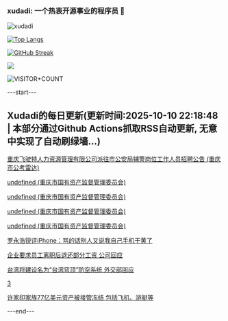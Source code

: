 ### xudadi: 一个热衷开源事业的程序员 👋

![xudadi](https://github-readme-stats-git-masterorgs-github-readme-stats-team.vercel.app/api?username=xudadi)

[![Top Langs](https://github-readme-stats.vercel.app/api/top-langs/?username=xudadi)](https://github.com/anuraghazra/github-readme-stats)

[![GitHub Streak](https://streak-stats.demolab.com?user=xudadi&locale=zh_Hans)](https://git.io/streak-stats)

![](https://raw.githubusercontent.com/xudadi/xudadi/main/assets/github-contribution-grid-snake.svg)

![VISITOR+COUNT](https://komarev.com/ghpvc/?username=xudadi&label=VISITOR+COUNT)


---start---

## Xudadi的每日更新(更新时间:2025-10-10 22:18:48 | 本部分通过Github Actions抓取RSS自动更新, 无意中实现了自动刷绿墙...)

[重庆飞驶特人力资源管理有限公司派往市公安局辅警岗位工作人员招聘公告 (重庆市公考雷达)](https://www.gongkaoleida.com/article/2644587)

[undefined (重庆市国有资产监督管理委员会)](https://dadilab.github.io/feeds/all.xml)

[undefined (重庆市国有资产监督管理委员会)](https://dadilab.github.io/feeds/all.xml)

[undefined (重庆市国有资产监督管理委员会)](https://dadilab.github.io/feeds/all.xml)

[undefined (重庆市国有资产监督管理委员会)](https://dadilab.github.io/feeds/all.xml)

[罗永浩锐评iPhone：骂的话别人又说我自己手机干黄了](https://m.163.com/news/article/KBHGQOUO053469LG.html)

[企业要求员工离职后退还部分工资 公司回应](https://m.163.com/news/article/KBHGQOTB053469LG.html)

[台湾将建设名为“台湾穹顶”防空系统 外交部回应](https://m.163.com/news/article/KBH6LB3Q0514R9OJ.html)

[3](https://m.163.com/touch/news/sub/domestic)

[许家印家族77亿美元资产被接管冻结 包括飞机、游艇等](https://m.163.com/news/article/KBHFIDDL0512B07B.html)

---end---
